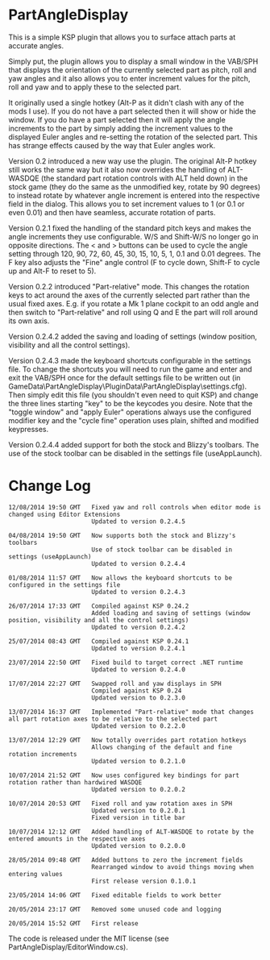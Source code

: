 PartAngleDisplay
================

This is a simple KSP plugin that allows you to surface attach parts at accurate angles.

Simply put, the plugin allows you to display a small window in the VAB/SPH that displays the orientation of the currently selected part as pitch, roll and yaw angles and it also allows you to enter increment values for the pitch, roll and yaw and to apply these to the selected part.

It originally used a single hotkey (Alt-P as it didn't clash with any of the mods I use). If you do not have a part selected then it will show or hide the window. If you do have a part selected then it will apply the angle increments to the part by simply adding the increment values to the displayed Euler angles and re-setting the rotation of the selected part.  This has strange effects caused by the way that Euler angles work.

Version 0.2 introduced a new way use the plugin.  The original Alt-P hotkey still works the same way but it also now overrides the handling of ALT-WASDQE (the standard part rotation controls with ALT held down) in the stock game (they do the same as the unmodified key, rotate by 90 degrees) to instead rotate by whatever angle increment is entered into the respective field in the dialog.  This allows you to set increment values to 1 (or 0.1 or even 0.01) and then have seamless, accurate rotation of parts.

Version 0.2.1 fixed the handling of the standard pitch keys and makes the angle increments they use configurable.  W/S and Shift-W/S no longer go in opposite directions.  The < and > buttons can be used to cycle the angle setting through 120, 90, 72, 60, 45, 30, 15, 10, 5, 1, 0.1 and 0.01 degrees.  The F key also adjusts the "Fine" angle control (F to cycle down, Shift-F to cycle up and Alt-F to reset to 5).

Version 0.2.2 introduced "Part-relative" mode.  This changes the rotation keys to act around the axes of the currently selected part rather than the usual fixed axes.  E.g. if you rotate a Mk 1 plane cockpit to an odd angle and then switch to "Part-relative" and roll using Q and E the part will roll around its own axis.

Version 0.2.4.2 added the saving and loading of settings (window position, visibility and all the control settings).

Version 0.2.4.3 made the keyboard shortcuts configurable in the settings file.  To change the shortcuts you will need to run the game and enter and exit the VAB/SPH once for the default settings file to be written out (in GameData\PartAngleDisplay\PluginData\PartAngleDisplay\settings.cfg).  Then simply edit this file (you shouldn't even need to quit KSP) and change the three lines starting "key" to be the keycodes you desire.  Note that the "toggle window" and "apply Euler" operations always use the configured modifier key and the "cycle fine" operation uses plain, shifted and modified keypresses.

Version 0.2.4.4 added support for both the stock and Blizzy's toolbars.  The use of the stock toolbar can be disabled in the settings file (useAppLaunch).

Change Log
==========
	12/08/2014 19:50 GMT   Fixed yaw and roll controls when editor mode is changed using Editor Extensions
                           Updated to version 0.2.4.5

	04/08/2014 19:50 GMT   Now supports both the stock and Blizzy's toolbars
                           Use of stock toolbar can be disabled in settings (useAppLaunch)
                           Updated to version 0.2.4.4

	01/08/2014 11:57 GMT   Now allows the keyboard shortcuts to be configured in the settings file
                           Updated to version 0.2.4.3

	26/07/2014 17:33 GMT   Compiled against KSP 0.24.2
	                       Added loading and saving of settings (window position, visibility and all the control settings)
	                       Updated to version 0.2.4.2

	25/07/2014 08:43 GMT   Compiled against KSP 0.24.1
	                       Updated to version 0.2.4.1

	23/07/2014 22:50 GMT   Fixed build to target correct .NET runtime
	                       Updated to version 0.2.4.0

    17/07/2014 22:27 GMT   Swapped roll and yaw displays in SPH
                           Compiled against KSP 0.24
                           Updated version to 0.2.3.0

    13/07/2014 16:37 GMT   Implemented "Part-relative" mode that changes all part rotation axes to be relative to the selected part
                           Updated version to 0.2.2.0

    13/07/2014 12:29 GMT   Now totally overrides part rotation hotkeys
                           Allows changing of the default and fine rotation increments
                           Updated version to 0.2.1.0

    10/07/2014 21:52 GMT   Now uses configured key bindings for part rotation rather than hardwired WASDQE
                           Updated version to 0.2.0.2

    10/07/2014 20:53 GMT   Fixed roll and yaw rotation axes in SPH
                           Updated version to 0.2.0.1
                           Fixed version in title bar

    10/07/2014 12:12 GMT   Added handling of ALT-WASDQE to rotate by the entered amounts in the respective axes
                           Updated version to 0.2.0.0

    28/05/2014 09:48 GMT   Added buttons to zero the increment fields
                           Rearranged window to avoid things moving when entering values
                           First release version 0.1.0.1
    
    23/05/2014 14:06 GMT   Fixed editable fields to work better
    
    20/05/2014 23:17 GMT   Removed some unused code and logging
    
    20/05/2014 15:52 GMT   First release

The code is released under the MIT license (see PartAngleDisplay/EditorWindow.cs).
